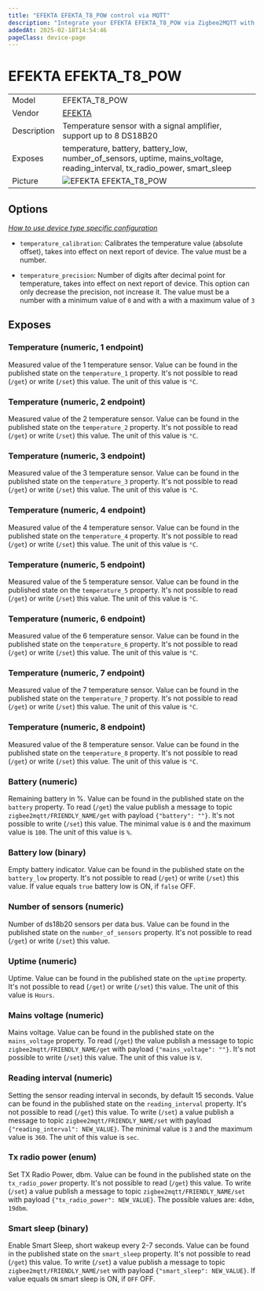 ```yaml
---
title: "EFEKTA EFEKTA_T8_POW control via MQTT"
description: "Integrate your EFEKTA EFEKTA_T8_POW via Zigbee2MQTT with whatever smart home infrastructure you are using without the vendor's bridge or gateway."
addedAt: 2025-02-18T14:54:46
pageClass: device-page
---
```


<!-- !!!! -->
<!-- ATTENTION: This file is auto-generated through docgen! -->
<!-- You can only edit the "Notes"-Section between the two comment lines "Notes BEGIN" and "Notes END". -->
<!-- Do not use h1 or h2 heading within "## Notes"-Section. -->
<!-- !!!! -->

# EFEKTA EFEKTA_T8_POW

|     |     |
|-----|-----|
| Model | EFEKTA_T8_POW  |
| Vendor  | [EFEKTA](/supported-devices/#v=EFEKTA)  |
| Description | Temperature sensor with a signal amplifier, support up to 8 DS18B20 |
| Exposes | temperature, battery, battery_low, number_of_sensors, uptime, mains_voltage, reading_interval, tx_radio_power, smart_sleep |
| Picture | ![EFEKTA EFEKTA_T8_POW](https://www.zigbee2mqtt.io/images/devices/EFEKTA_T8_POW.png) |


<!-- Notes BEGIN: You can edit here. Add "## Notes" headline if not already present. -->


<!-- Notes END: Do not edit below this line -->



## Options
*[How to use device type specific configuration](../guide/configuration/devices-groups.md#specific-device-options)*

* `temperature_calibration`: Calibrates the temperature value (absolute offset), takes into effect on next report of device. The value must be a number.

* `temperature_precision`: Number of digits after decimal point for temperature, takes into effect on next report of device. This option can only decrease the precision, not increase it. The value must be a number with a minimum value of `0` and with a with a maximum value of `3`


## Exposes

### Temperature (numeric, 1 endpoint)
Measured value of the 1 temperature sensor.
Value can be found in the published state on the `temperature_1` property.
It's not possible to read (`/get`) or write (`/set`) this value.
The unit of this value is `°C`.

### Temperature (numeric, 2 endpoint)
Measured value of the 2 temperature sensor.
Value can be found in the published state on the `temperature_2` property.
It's not possible to read (`/get`) or write (`/set`) this value.
The unit of this value is `°C`.

### Temperature (numeric, 3 endpoint)
Measured value of the 3 temperature sensor.
Value can be found in the published state on the `temperature_3` property.
It's not possible to read (`/get`) or write (`/set`) this value.
The unit of this value is `°C`.

### Temperature (numeric, 4 endpoint)
Measured value of the 4 temperature sensor.
Value can be found in the published state on the `temperature_4` property.
It's not possible to read (`/get`) or write (`/set`) this value.
The unit of this value is `°C`.

### Temperature (numeric, 5 endpoint)
Measured value of the 5 temperature sensor.
Value can be found in the published state on the `temperature_5` property.
It's not possible to read (`/get`) or write (`/set`) this value.
The unit of this value is `°C`.

### Temperature (numeric, 6 endpoint)
Measured value of the 6 temperature sensor.
Value can be found in the published state on the `temperature_6` property.
It's not possible to read (`/get`) or write (`/set`) this value.
The unit of this value is `°C`.

### Temperature (numeric, 7 endpoint)
Measured value of the 7 temperature sensor.
Value can be found in the published state on the `temperature_7` property.
It's not possible to read (`/get`) or write (`/set`) this value.
The unit of this value is `°C`.

### Temperature (numeric, 8 endpoint)
Measured value of the 8 temperature sensor.
Value can be found in the published state on the `temperature_8` property.
It's not possible to read (`/get`) or write (`/set`) this value.
The unit of this value is `°C`.

### Battery (numeric)
Remaining battery in %.
Value can be found in the published state on the `battery` property.
To read (`/get`) the value publish a message to topic `zigbee2mqtt/FRIENDLY_NAME/get` with payload `{"battery": ""}`.
It's not possible to write (`/set`) this value.
The minimal value is `0` and the maximum value is `100`.
The unit of this value is `%`.

### Battery low (binary)
Empty battery indicator.
Value can be found in the published state on the `battery_low` property.
It's not possible to read (`/get`) or write (`/set`) this value.
If value equals `true` battery low is ON, if `false` OFF.

### Number of sensors (numeric)
Number of ds18b20 sensors per data bus.
Value can be found in the published state on the `number_of_sensors` property.
It's not possible to read (`/get`) or write (`/set`) this value.

### Uptime (numeric)
Uptime.
Value can be found in the published state on the `uptime` property.
It's not possible to read (`/get`) or write (`/set`) this value.
The unit of this value is `Hours`.

### Mains voltage (numeric)
Mains voltage.
Value can be found in the published state on the `mains_voltage` property.
To read (`/get`) the value publish a message to topic `zigbee2mqtt/FRIENDLY_NAME/get` with payload `{"mains_voltage": ""}`.
It's not possible to write (`/set`) this value.
The unit of this value is `V`.

### Reading interval (numeric)
Setting the sensor reading interval in seconds, by default 15 seconds.
Value can be found in the published state on the `reading_interval` property.
It's not possible to read (`/get`) this value.
To write (`/set`) a value publish a message to topic `zigbee2mqtt/FRIENDLY_NAME/set` with payload `{"reading_interval": NEW_VALUE}`.
The minimal value is `3` and the maximum value is `360`.
The unit of this value is `sec`.

### Tx radio power (enum)
Set TX Radio Power, dbm.
Value can be found in the published state on the `tx_radio_power` property.
It's not possible to read (`/get`) this value.
To write (`/set`) a value publish a message to topic `zigbee2mqtt/FRIENDLY_NAME/set` with payload `{"tx_radio_power": NEW_VALUE}`.
The possible values are: `4dbm`, `19dbm`.

### Smart sleep (binary)
Enable Smart Sleep, short wakeup every 2-7 seconds.
Value can be found in the published state on the `smart_sleep` property.
It's not possible to read (`/get`) this value.
To write (`/set`) a value publish a message to topic `zigbee2mqtt/FRIENDLY_NAME/set` with payload `{"smart_sleep": NEW_VALUE}`.
If value equals `ON` smart sleep is ON, if `OFF` OFF.

